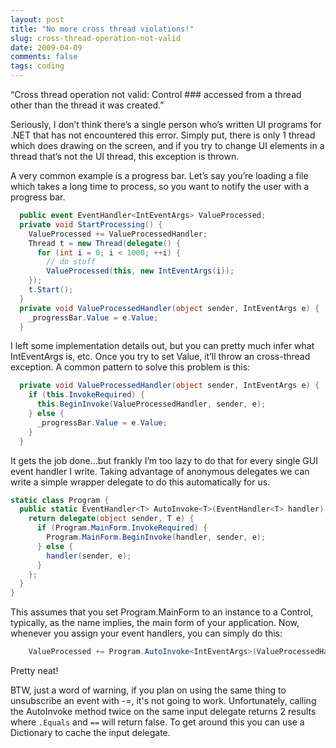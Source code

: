 ```yaml
---
layout: post
title: "No more cross thread violations!"
slug: cross-thread-operation-not-valid
date: 2009-04-09
comments: false
tags: coding
---
```

“Cross thread operation not valid: Control ### accessed from a thread other than the thread it was created.”

Seriously, I don’t think there’s a single person who’s written UI programs for .NET that has not encountered this error.  Simply put, there is only 1 thread which does drawing on the screen, and if you try to change UI elements in a thread that’s not the UI thread, this exception is thrown.

A very common example is a progress bar.  Let’s say you’re loading a file which takes a long time to process, so you want to notify the user with a progress bar.
``` csharp
  public event EventHandler<IntEventArgs> ValueProcessed;
  private void StartProcessing() {
    ValueProcessed += ValueProcessedHandler;
    Thread t = new Thread(delegate() {
      for (int i = 0; i < 1000; ++i) {
        // do stuff
        ValueProcessed(this, new IntEventArgs(i));
    });
    t.Start();
  }
  private void ValueProcessedHandler(object sender, IntEventArgs e) {
    _progressBar.Value = e.Value;
  }
```
I left some implementation details out, but you can pretty much infer what IntEventArgs is, etc.  Once you try to set Value, it’ll throw an cross-thread exception.  A common pattern to solve this problem is this:
``` csharp
  private void ValueProcessedHandler(object sender, IntEventArgs e) {
    if (this.InvokeRequired) {
      this.BeginInvoke(ValueProcessedHandler, sender, e);
    } else {
      _progressBar.Value = e.Value;
    }
  }
```
It gets the job done…but frankly I’m too lazy to do that for every single GUI event handler I write.  Taking advantage of anonymous delegates we can write a simple wrapper delegate to do this automatically for us.
``` csharp
static class Program {
  public static EventHandler<T> AutoInvoke<T>(EventHandler<T> handler) where T : EventArgs {
    return delegate(object sender, T e) {
      if (Program.MainForm.InvokeRequired) {
        Program.MainForm.BeginInvoke(handler, sender, e);
      } else {
        handler(sender, e);
      }
    };
  }
}
```
This assumes that you set Program.MainForm to an instance to a Control, typically, as the name implies, the main form of your application.  Now, whenever you assign your event handlers, you can simply do this:
``` csharp
    ValueProcessed += Program.AutoInvoke<IntEventArgs>(ValueProcessedHandler);
```
Pretty neat!

BTW, just a word of warning, if you plan on using the same thing to unsubscribe an event with -=, it's not going to work.  Unfortunately, calling the AutoInvoke method twice on the same input delegate returns 2 results where `.Equals` and `==` will return false.  To get around this you can use a Dictionary to cache the input delegate.
